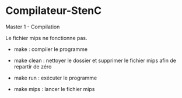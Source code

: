 Compilateur-StenC
=================

Master 1 - Compilation


Le fichier mips ne fonctionne pas.


* make : compiler le programme
* make clean : nettoyer le dossier et supprimer le fichier mips afin de repartir de zéro

* make run : exécuter le programme
* make mips : lancer le fichier mips

